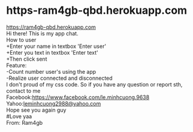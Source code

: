 # https-ram4gb-qbd.herokuapp.com</br>
https://ram4gb-qbd.herokuapp.com</br>
Hi there! This is my app chat.</br>
How to user</br>
  +Enter your name in textbox 'Enter user'</br>
  +Enter you text in textbox 'Enter text'</br>
  +Then click sent</br>
Feature:  </br>
  -Count number user's using the app</br>
  -Realize user connected and disconnected</br>
I don't proud of my css code. So if you have any question or report sth, contact to me </br>
Facebook:https://www.facebook.com/le.minhcuong.9638</br>
Yahoo:leminhcuong2988@yahoo.com</br>
Hope see you again guy</br>
#Love yaa</br>
From: Ram4gb</br>
